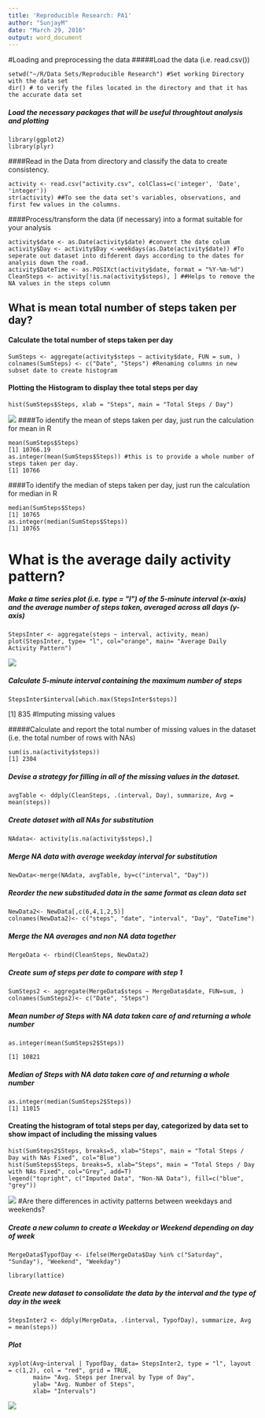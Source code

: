```yaml
---
title: 'Reproducible Research: PA1'
author: "SunjayM"
date: "March 29, 2016"
output: word_document
---
```


#Loading and preprocessing the data
#####Load the data (i.e. read.csv())

```{r}
setwd("~/R/Data Sets/Reproducible Research") #Set working Directory with the data set
dir() # to verify the files located in the directory and that it has the accurate data set
```

##### Load the necessary packages that will be useful throughtout analysis and plotting
```{r}
library(ggplot2)
library(plyr)
```
####Read in the Data from directory and classify the data to create consistency. 
```{r}
activity <- read.csv("activity.csv", colClass=c('integer', 'Date', 'integer'))
str(activity) ##To see the data set's variables, observations, and first few values in the columns.
```
####Process/transform the data (if necessary) into a format suitable for your analysis
```{r}
activity$date <- as.Date(activity$date) #convert the date colum
activity$Day <- activity$Day <-weekdays(as.Date(activity$date)) #To seperate out dataset into difderent days according to the dates for analysis down the road. 
activity$DateTime <- as.POSIXct(activity$date, format = "%Y-%m-%d")
CleanSteps <- activity[!is.na(activity$steps), ] ##Helps to remove the NA values in the steps column
```
## What is mean total number of steps taken per day?
#### Calculate the total number of steps taken per day
```{r}
SumSteps <- aggregate(activity$steps ~ activity$date, FUN = sum, )
colnames(SumSteps) <- c("Date", "Steps") #Renaming columns in new subset date to create histogram
```
#### Plotting the Histogram to display thee total steps per day 
```{r, echo=TRUE}
hist(SumSteps$Steps, xlab = "Steps", main = "Total Steps / Day")
```
![](/images/TotalSteps.png)
####To identify the mean of steps taken per day, just run the calculation for mean in R

```{r}
mean(SumSteps$Steps)
[1] 10766.19
as.integer(mean(SumSteps$Steps)) #this is to provide a whole number of steps taken per day.
[1] 10766
```
####To identify the median of steps taken per day, just run the calculation for median in R
```{r}
median(SumSteps$Steps)
[1] 10765
as.integer(median(SumSteps$Steps))
[1] 10765
```
# What is the average daily activity pattern?
##### Make a time series plot (i.e. type = "l") of the 5-minute interval (x-axis) and the average number of steps taken, averaged across all days (y-axis)
```{r}
StepsInter <- aggregate(steps ~ interval, activity, mean)
plot(StepsInter, type= "l", col="orange", main= "Average Daily Activity Pattern")
```
![](/images/AvgDailyActivityPattern.png)
##### Calculate 5-minute interval containing the maximum number of steps

```{r}
StepsInter$interval[which.max(StepsInter$steps)]
```
[1] 835
#Imputing missing values

#####Calculate and report the total number of missing values in the dataset (i.e. the total number of rows with NAs)

```{r}
sum(is.na(activity$steps))
[1] 2304
```
##### Devise a strategy for filling in all of the missing values in the dataset.

```{r}
avgTable <- ddply(CleanSteps, .(interval, Day), summarize, Avg = mean(steps))
```
##### Create dataset with all NAs for substitution
```{r}
NAdata<- activity[is.na(activity$steps),]
```
##### Merge NA data with average weekday interval for substitution
```{r}
NewData<-merge(NAdata, avgTable, by=c("interval", "Day"))
```
##### Reorder the new substituded data in the same format as clean data set
```{r}
NewData2<- NewData[,c(6,4,1,2,5)]
colnames(NewData2)<- c("steps", "date", "interval", "Day", "DateTime")
```
##### Merge the NA averages and non NA data together
```{r}
MergeData <- rbind(CleanSteps, NewData2)
```
##### Create sum of steps per date to compare with step 1
```{r}
SumSteps2 <- aggregate(MergeData$steps ~ MergeData$date, FUN=sum, )
colnames(SumSteps2)<- c("Date", "Steps")
```
#####  Mean number of Steps with NA data taken care of and returning a whole number
```{r}
as.integer(mean(SumSteps2$Steps))

[1] 10821

```
#####  Median of Steps with NA data taken care of and returning a whole number
```{r}
as.integer(median(SumSteps2$Steps))
[1] 11015

```
####  Creating the histogram of total steps per day, categorized by data set to show impact of including the missing values
```{r, echo=TRUE}
hist(SumSteps2$Steps, breaks=5, xlab="Steps", main = "Total Steps / Day with NAs Fixed", col="Blue")
hist(SumSteps$Steps, breaks=5, xlab="Steps", main = "Total Steps / Day with NAs Fixed", col="Grey", add=T)
legend("topright", c("Imputed Data", "Non-NA Data"), fill=c("blue", "grey"))
```
![](/images/TotalStepsperDayNAs.png)
#Are there differences in activity patterns between weekdays and weekends?

##### Create a new column to create a Weekday or Weekend depending on day of week
```{r}
MergeData$TypofDay <- ifelse(MergeData$Day %in% c("Saturday", "Sunday"), "Weekend", "Weekday")
```
```{r}
library(lattice)
```
##### Create new dataset to consolidate the data by the interval and the type of day in the week
```{r}
StepsInter2 <- ddply(MergeData, .(interval, TypofDay), summarize, Avg = mean(steps))
```
##### Plot 
```{r, echo=TRUE}
xyplot(Avg~interval | TypofDay, data= StepsInter2, type = "l", layout = c(1,2), col = "red", grid = TRUE,
       main= "Avg. Steps per Inerval by Type of Day",
       ylab= "Avg. Number of Steps", 
       xlab= "Intervals")
```
![](/images/AvgDailyActivityPattern.png)
